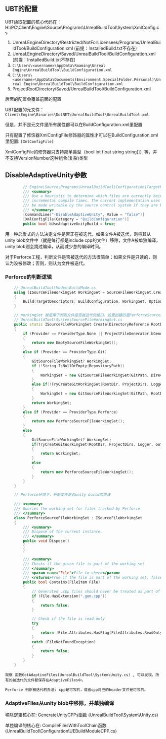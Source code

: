 ## UBT的配置
UBT读取配置的核心代码在：H:\PC\Client\Engine\Source\Programs\UnrealBuildTool\System\XmlConfig.cs
1. Unreal.EngineDirectory/Restricted/NotForLicensees/Programs/UnrealBuildTool/BuildConfiguration.xml (前提：InstalledBuild.txt不存在)
1. Unreal.EngineDirectory/Saved/UnrealBuildTool/BuildConfiguration.xml (前提：InstalledBuild.txt不存在)
3. `C:\Users\<username>\AppData\Roaming\Unreal Engine\UnrealBuildTool\BuildConfiguration.xml`
4. `C:\Users\<username>\AppData\Documents(Environment.SpecialFolder.Personal)\Unreal Engine\UnrealBuildTool\BuildConfiguration.xml`
5. ProjectRootDirectory/Saved/UnrealBuildTool/BuildConfiguration.xml

后面的配置会覆盖前面的配置

UBT配置的元文件：`Client\Engine\Binaries\DotNET\UnrealBuildTool\UnrealBuildTool.xml`

但是，并不是元文件里所有属性都可以在BuildConfiguration.xml里配置

只有配置了修饰器XmlConfigFile修饰器的属性才可以在BuildConfiguration.xml里配置: `[XmlConfigFile]`

XmlConfigFile的修饰器只支持简单类型（bool int float string string[]）等，并不支持VersionNumber这种组合(复杂)类型

## DisableAdaptiveUnity参数

```cpp
        // Engine\Source\Programs\UnrealBuildTool\Configuration\TargetRules.cs
		/// <summary>
		/// Use a heuristic to determine which files are currently being iterated on and exclude them from unity blobs, result in faster
		/// incremental compile times. The current implementation uses the read-only flag to distinguish the working set, assuming that files will
		/// be made writable by the source control system if they are being modified. This is true for Perforce, but not for Git.
		/// </summary>
		[CommandLine("-DisableAdaptiveUnity", Value = "false")]
		[XmlConfigFile(Category = "BuildConfiguration")]
		public bool bUseAdaptiveUnityBuild = true;
```
用一种启发式的方法决定文件是否正在被迭代，如果文件A被迭代，则将其从unity blob文件中（就是每行都是include cpp的文件）移除，文件A被单独编译，unity blob则会跳过编译，从而减少总的编译时间。

对于Perforce工程，判断文件是否被迭代的方法很简单：如果文件是只读的，则认为没被修改；否则，则认为文件被迭代。

### Perforce的判断逻辑
```cpp
    // UnrealBuildTool\Modes\BuildMode.cs
	using (ISourceFileWorkingSet WorkingSet = SourceFileWorkingSet.Create(Unreal.RootDirectory, ProjectDirs, Logger))
    {
        Build(TargetDescriptors, BuildConfiguration, WorkingSet, Options, WriteOutdatedActionsFile, Logger, bSkipPreBuildTargets);
    }

    // WorkingSet 就是用于判断文件是否被迭代的接口，这里创建的是PerforceSourceFileWorkingSet
    // UnrealBuildTool\System\SourceFileWorkingSet.cs
	public static ISourceFileWorkingSet Create(DirectoryReference RootDir, IEnumerable<DirectoryReference> ProjectDirs, ILogger Logger)
    {
        if (Provider == ProviderType.None || ProjectFileGenerator.bGenerateProjectFiles)
        {
            return new EmptySourceFileWorkingSet();
        }
        else if (Provider == ProviderType.Git)
        {
            GitSourceFileWorkingSet? WorkingSet;
            if (!String.IsNullOrEmpty(RepositoryPath))
            {
                WorkingSet = new GitSourceFileWorkingSet(GitPath, DirectoryReference.Combine(RootDir, RepositoryPath), null, Logger);
            }
            else if(!TryCreateGitWorkingSet(RootDir, ProjectDirs, Logger, out WorkingSet))
            {
                WorkingSet = new GitSourceFileWorkingSet(GitPath, RootDir, null, Logger);
            }
            return WorkingSet;
        }
        else if (Provider == ProviderType.Perforce)
        {
            return new PerforceSourceFileWorkingSet();
        }
        else
        {
            GitSourceFileWorkingSet? WorkingSet;
            if(TryCreateGitWorkingSet(RootDir, ProjectDirs, Logger, out WorkingSet))
            {
                return WorkingSet;
            }
            else
            {
                return new PerforceSourceFileWorkingSet();
            }
        }
	}

    // Perforce环境下，判断文件是否unity build的方法
    
	/// <summary>
	/// Queries the working set for files tracked by Perforce.
	/// </summary>
	class PerforceSourceFileWorkingSet : ISourceFileWorkingSet
	{
		/// <summary>
		/// Dispose of the current instance.
		/// </summary>
		public void Dispose()
		{
		}

		/// <summary>
		/// Checks if the given file is part of the working set
		/// </summary>
		/// <param name="File">File to check</param>
		/// <returns>True if the file is part of the working set, false otherwise</returns>
		public bool Contains(FileItem File)
		{
			// Generated .cpp files should never be treated as part of the working set
			if (File.HasExtension(".gen.cpp"))
			{
				return false;
			}

			// Check if the file is read-only
			try
			{
				return !File.Attributes.HasFlag(FileAttributes.ReadOnly);
			}
			catch (FileNotFoundException)
			{
				return false;
			}
		}
	}
```
    

    观察 函数GetAdaptiveFiles(UnrealBuildTool\System\Unity.cs) , 可以发现，所有的被迭代的文件都保存在AdaptiveFiles中。

    Perforce 判断被迭代的办法: cpp是可写的，或者cpp对应的header文件是可写的。

### AdaptiveFiles从unity blob中移除，并单独编译

移除逻辑核心在: GenerateUnityCPPs函数 (UnrealBuildTool\System\Unity.cs) 

单独编译的核心在: CompileFilesWithToolChain函数(UnrealBuildTool\Configuration\UEBuildModuleCPP.cs)
